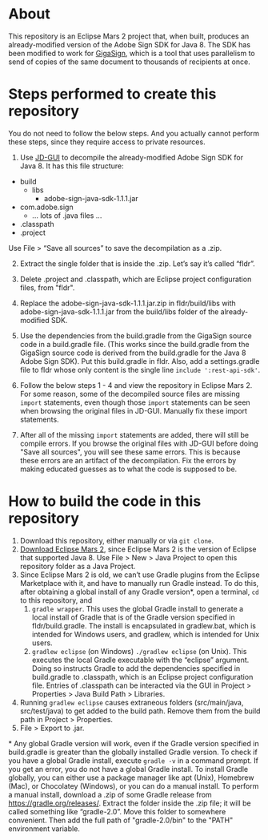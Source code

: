 # About

This repository is an Eclipse Mars 2 project that, when built, produces an already-modified version of the Adobe Sign SDK for Java 8. The SDK has been modified to work for [GigaSign](https://experienceleague.adobe.com/en/docs/document-cloud-learn/sign-learning-hub/develop/custom/gigasign), which is a tool that uses parallelism to send of copies of the same document to thousands of recipients at once.

# Steps performed to create this repository 

You do not need to follow the below steps. And you actually cannot perform these steps, since they require access to private resources.

1. Use [JD-GUI](https://java-decompiler.github.io/) to decompile the already-modified Adobe Sign SDK for Java 8. It has this file structure: 

* build
  * libs
    * adobe-sign-java-sdk-1.1.1.jar
* com.adobe.sign
  * ... lots of .java files ...
* .classpath
* .project

Use File > “Save all sources” to save the decompilation as a .zip. 

2. Extract the single folder that is inside the .zip. Let’s say it’s called “fldr”. 

3. Delete .project and .classpath, which are Eclipse project configuration files, from "fldr".

4. Replace the adobe-sign-java-sdk-1.1.1.jar.zip in fldr/build/libs with adobe-sign-java-sdk-1.1.1.jar from the build/libs folder of the already-modified SDK. 

5. Use the dependencies from the build.gradle from the GigaSign source code in a build.gradle file. (This works since the build.gradle from the GigaSign source code is derived from the build.gradle for the Java 8 Adobe Sign SDK). Put this build.gradle in fldr. Also, add a settings.gradle file to fldr whose only content is the single line `include ':rest-api-sdk'`.

6. Follow the below steps 1 - 4 and view the repository in Eclipse Mars 2. For some reason, some of the decompiled source files are missing `import` statements, even though those `import` statements can be seen when browsing the original files in JD-GUI. Manually fix these import statements.

7. After all of the missing `import` statements are added, there will still be compile errors. If you browse the original files with JD-GUI before doing "Save all sources", you will see these same errors. This is because these errors are an artifact of the decompilation. Fix the errors by making educated guesses as to what the code is supposed to be.

# How to build the code in this repository 

1. Download this repository, either manually or via `git clone`.
2. [Download Eclipse Mars 2](https://www.eclipse.org/downloads/packages/release/mars/2/eclipse-ide-java-developers), since Eclipse Mars 2 is the version of Eclipse that supported Java 8. Use File > New > Java Project to open this repository folder as a Java Project. 
3. Since Eclipse Mars 2 is old, we can’t use Gradle plugins from the Eclipse Marketplace with it, and have to manually run Gradle instead. To do this, after obtaining a global install of any Gradle version*, open a terminal, `cd` to this repository, and 
   1. `gradle wrapper`. This uses the global Gradle install to generate a local install of Gradle that is of the Gradle version specified in fldr/build.gradle. The install is encapsulated in gradlew.bat, which is intended for Windows users, and gradlew, which is intended for Unix users.
   2. `gradlew eclipse` (on Windows) `./gradlew eclipse` (on Unix). This executes the local Gradle executable with the “eclipse” argument. Doing so instructs Gradle to add the dependencies specified in build.gradle to .classpath, which is an Eclipse project configuration file. Entries of .classpath can be interacted via the GUI in Project > Properties > Java Build Path > Libraries. 
4. Running `gradlew eclipse` causes extraneous folders (src/main/java, src/test/java) to get added to the build path. Remove them from the build path in Project > Properties.
5. File > Export to .jar. 

\* Any global Gradle version will work, even if the Gradle version specified in build.gradle is greater than the globally installed Gradle version. To check if you have a global Gradle install, execute `gradle -v` in a command prompt. If you get an error, you do not have a global Gradle install. To install Gradle globally, you can either use a package manager like apt (Unix), Homebrew (Mac), or Chocolatey (Windows), or you can do a manual install. To perform a manual install, download a .zip of some Gradle release from https://gradle.org/releases/. Extract the folder inside the .zip file; it will be called something like “gradle-2.0”. Move this folder to somewhere convenient. Then add the full path of "gradle-2.0/bin" to the "PATH" environment variable.
